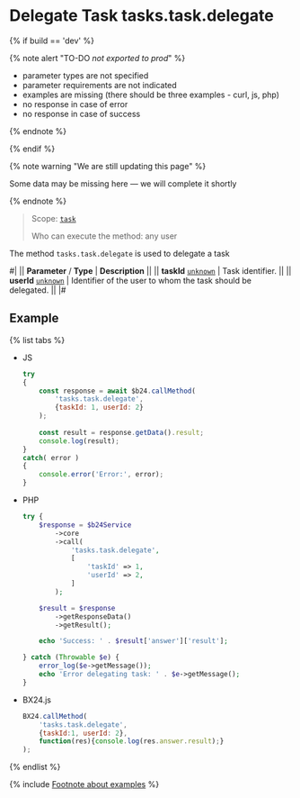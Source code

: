 # Delegate Task tasks.task.delegate

{% if build == 'dev' %}

{% note alert "TO-DO _not exported to prod_" %}

- parameter types are not specified
- parameter requirements are not indicated
- examples are missing (there should be three examples - curl, js, php)
- no response in case of error
- no response in case of success
 
{% endnote %}

{% endif %}

{% note warning "We are still updating this page" %}

Some data may be missing here — we will complete it shortly

{% endnote %}

> Scope: [`task`](../scopes/permissions.md)
>
> Who can execute the method: any user

The method `tasks.task.delegate` is used to delegate a task

#|
|| **Parameter** / **Type** | **Description** ||
|| **taskId**
[`unknown`](../data-types.md) | Task identifier. ||
|| **userId**
[`unknown`](../data-types.md) | Identifier of the user to whom the task should be delegated. ||
|#

## Example

{% list tabs %}

- JS


    ```js
    try
    {
    	const response = await $b24.callMethod(
    		'tasks.task.delegate',
    		{taskId: 1, userId: 2}
    	);
    	
    	const result = response.getData().result;
    	console.log(result);
    }
    catch( error )
    {
    	console.error('Error:', error);
    }
    ```

- PHP


    ```php
    try {
        $response = $b24Service
            ->core
            ->call(
                'tasks.task.delegate',
                [
                    'taskId' => 1,
                    'userId' => 2,
                ]
            );
    
        $result = $response
            ->getResponseData()
            ->getResult();
    
        echo 'Success: ' . $result['answer']['result'];
    
    } catch (Throwable $e) {
        error_log($e->getMessage());
        echo 'Error delegating task: ' . $e->getMessage();
    }
    ```

- BX24.js

    ```js
    BX24.callMethod(
        'tasks.task.delegate',
        {taskId:1, userId: 2},
        function(res){console.log(res.answer.result);}
    );
    ```

{% endlist %}

{% include [Footnote about examples](../../_includes/examples.md) %}